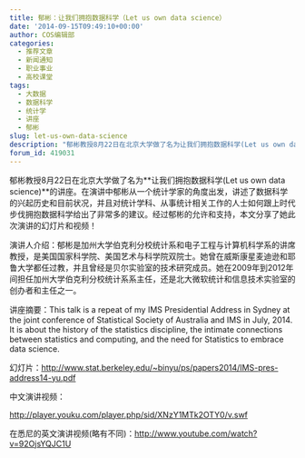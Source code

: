 ```yaml
---
title: 郁彬：让我们拥抱数据科学（Let us own data science）
date: '2014-09-15T09:49:10+00:00'
author: COS编辑部
categories:
  - 推荐文章
  - 新闻通知
  - 职业事业
  - 高校课堂
tags:
  - 大数据
  - 数据科学
  - 统计学
  - 讲座
  - 郁彬
slug: let-us-own-data-science
description: "郁彬教授8月22日在北京大学做了名为让我们拥抱数据科学(Let us own data science)的讲座。在演讲中郁彬从一个统计学家的角度出发，讲述了数据科学的兴起历史和目前状况，并且对统计学科、从事统计相关工作的人士如何跟上时代步伐拥抱数据科学给出了非常多的建议。"
forum_id: 419031
---
```


郁彬教授8月22日在北京大学做了名为**让我们拥抱数据科学(Let us own data science)**的讲座。在演讲中郁彬从一个统计学家的角度出发，讲述了数据科学的兴起历史和目前状况，并且对统计学科、从事统计相关工作的人士如何跟上时代步伐拥抱数据科学给出了非常多的建议。经过郁彬的允许和支持，本文分享了她此次演讲的幻灯片和视频！

演讲人介绍：郁彬是加州大学伯克利分校统计系和电子工程与计算机科学系的讲席教授，是美国国家科学院、美国艺术与科学院双院士。她曾在威斯康星麦迪逊和耶鲁大学都任过教，并且曾经是贝尔实验室的技术研究成员。她在2009年到2012年间担任加州大学伯克利分校统计系系主任，还是北大微软统计和信息技术实验室的创办者和主任之一。

讲座摘要：This talk is a repeat of my IMS Presidential Address in Sydney at the joint conference of Statistical Society of Australia and IMS in July, 2014. It is about the history of the statistics discipline, the intimate connections between statistics and computing, and the need for Statistics to embrace data science.

幻灯片：<http://www.stat.berkeley.edu/~binyu/ps/papers2014/IMS-pres-address14-yu.pdf>

中文演讲视频：

<http://player.youku.com/player.php/sid/XNzY1MTk2OTY0/v.swf>

在悉尼的英文演讲视频(略有不同)：<http://www.youtube.com/watch?v=92OjsYQJC1U>
